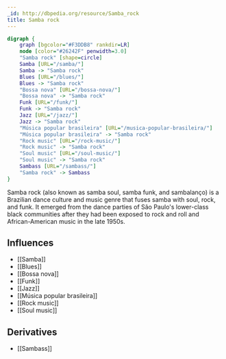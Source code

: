 ```yaml
---
_id: http://dbpedia.org/resource/Samba_rock
title: Samba rock
---
```


```dot
digraph {
	graph [bgcolor="#F3DDB8" rankdir=LR]
	node [color="#26242F" penwidth=3.0]
	"Samba rock" [shape=circle]
	Samba [URL="/samba/"]
	Samba -> "Samba rock"
	Blues [URL="/blues/"]
	Blues -> "Samba rock"
	"Bossa nova" [URL="/bossa-nova/"]
	"Bossa nova" -> "Samba rock"
	Funk [URL="/funk/"]
	Funk -> "Samba rock"
	Jazz [URL="/jazz/"]
	Jazz -> "Samba rock"
	"Música popular brasileira" [URL="/musica-popular-brasileira/"]
	"Música popular brasileira" -> "Samba rock"
	"Rock music" [URL="/rock-music/"]
	"Rock music" -> "Samba rock"
	"Soul music" [URL="/soul-music/"]
	"Soul music" -> "Samba rock"
	Sambass [URL="/sambass/"]
	"Samba rock" -> Sambass
}
```

Samba rock (also known as samba soul, samba funk, and sambalanço) is a Brazilian dance culture and music genre that fuses samba with soul, rock, and funk. It emerged from the dance parties of São Paulo's lower-class black communities after they had been exposed to rock and roll and African-American music in the late 1950s.

## Influences

- [[Samba]]
- [[Blues]]
- [[Bossa nova]]
- [[Funk]]
- [[Jazz]]
- [[Música popular brasileira]]
- [[Rock music]]
- [[Soul music]]

## Derivatives

- [[Sambass]]
